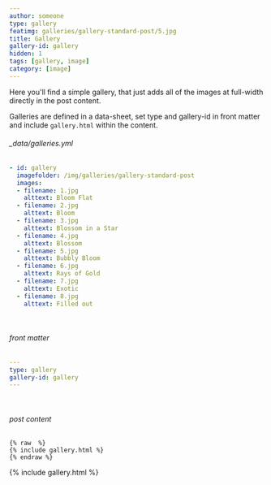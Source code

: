 ```yaml
---
author: someone
type: gallery
featimg: galleries/gallery-standard-post/5.jpg
title: Gallery
gallery-id: gallery
hidden: 1
tags: [gallery, image]
category: [image]
---
```

Here you'll find a simple gallery, that just adds all of the images at full-width directly in the post content.

Galleries are defined in a data-sheet, set type and gallery-id in front matter and include `gallery.html` within the content.
<br>

###### _data/galleries.yml

```yml
- id: gallery
  imagefolder: /img/galleries/gallery-standard-post
  images:
  - filename: 1.jpg
    alttext: Bloom Flat
  - filename: 2.jpg
    alttext: Bloom
  - filename: 3.jpg
    alttext: Blossom in a Star
  - filename: 4.jpg
    alttext: Blossom
  - filename: 5.jpg
    alttext: Bubbly Bloom
  - filename: 6.jpg
    alttext: Rays of Gold
  - filename: 7.jpg
    alttext: Exotic
  - filename: 8.jpg
    alttext: Filled out
```
<br>

###### front matter

```yml
---
type: gallery
gallery-id: gallery
---
```
<br>

###### post content

``` liquid
{% raw  %}
{% include gallery.html %}
{% endraw %}
```

{% include gallery.html %}
